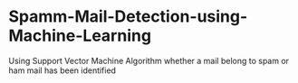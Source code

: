 # Spamm-Mail-Detection-using-Machine-Learning
Using Support Vector Machine Algorithm whether a mail belong to spam or ham mail has been identified
